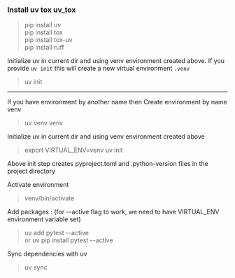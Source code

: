 ### Install uv tox uv_tox

>pip install uv  
>pip install tox  
>pip install tox-uv  
>pip install ruff  

Initialize uv in current dir and using venv environment created above. If you provide `uv init` this will create a new virtual environment `.venv`  

>uv init 
-----
If you have environment by another name then
Create environment by name venv  
>uv venv venv  

Initialize uv in current dir and using venv environment created above    
>export VIRTUAL_ENV=venv
>uv init  

Above init step creates pyproject.toml and .python-version files in the project directory  

Activate environment  
>venv/bin/activate  

Add packages :  (for --active flag to work, we need to have VIRTUAL_ENV environment variable set)
>uv add pytest --active  
or 
>uv pip install pytest --active   

Sync dependencies with uv  
>uv sync  